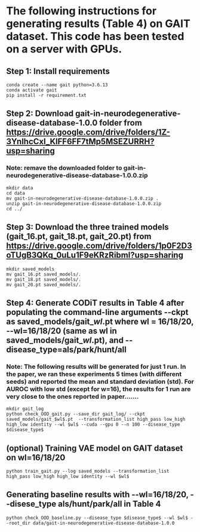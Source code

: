 # The following instructions for generating results (Table 4) on GAIT dataset. This code has been tested on a server with GPUs.

## Step 1: Install requirements
    conda create --name gait python=3.6.13
    conda activate gait
    pip install -r requirement.txt

## Step 2: Download gait-in-neurodegenerative-disease-database-1.0.0 folder from https://drive.google.com/drive/folders/1Z-3YnlhcCxI_KlFF6FF7tMp5MSEZURRH?usp=sharing
### Note: remave the downloaded folder to gait-in-neurodegenerative-disease-database-1.0.0.zip
    mkdir data
    cd data
    mv gait-in-neurodegenerative-disease-database-1.0.0.zip .
    unzip gait-in-neurodegenerative-disease-database-1.0.0.zip
    cd ../

## Step 3: Download the three trained models (gait_16.pt, gait_18.pt, gait_20.pt) from https://drive.google.com/drive/folders/1p0F2D3oTUgB3QKq_0uLu1F9eKRzRibml?usp=sharing
    mkdir saved_models
    mv gait_16.pt saved_models/.
    mv gait_18.pt saved_models/.
    mv gait_20.pt saved_models/.

## Step 4: Generate CODiT results in Table 4 after populating the command-line arguments --ckpt as saved_models/gait_$wl$.pt where wl = 16/18/20, --wl=16/18/20 (same as wl in saved_models/gait_$wl$.pt), and --disease\_type=als/park/hunt/all
### Note: The following results will be generated for just 1 run. In the paper, we ran these experiments 5 times (with different seeds) and reported the mean and standard deviation (std). For AUROC with low std (except for w=16), the results for 1 run are very close to the ones reported in paper.......

    mkdir gait_log
    python check_OOD_gait.py --save_dir gait_log/ --ckpt saved_models/gait_$wl$.pt  --transformation_list high_pass low_high high_low identity --wl $wl$ --cuda --gpu 0 --n 100 --disease_type $disease_type$

## (optional) Training VAE model on GAIT dataset on wl=16/18/20
    python train_gait.py --log saved_models --transformation_list high_pass low_high high_low identity --wl $wl$
    
## Generating baseline results with --wl=16/18/20, --disese\_type als/hunt/park/all in Table 4
    python check_OOD_baseline.py --disease_type $disease_type$ --wl $wl$ --root_dir data/gait-in-neurodegenerative-disease-database-1.0.0

